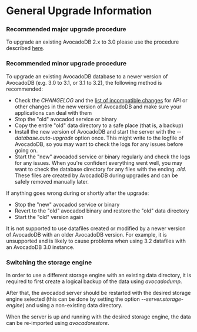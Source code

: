 General Upgrade Information
===========================

### Recommended major upgrade procedure

To upgrade an existing AvocadoDB 2.x to 3.0 please use the procedure described
[here](../../Administration/Upgrading/Upgrading30.md).

### Recommended minor upgrade procedure

To upgrade an existing AvocadoDB database to a newer version of AvocadoDB 
(e.g. 3.0 to 3.1, or 3.1 to 3.2), the following method is recommended:

* Check the *CHANGELOG* and the
  [list of incompatible changes](../../ReleaseNotes/UpgradingChanges32.md) for API or
  other changes in the new version of AvocadoDB and make sure your applications
  can deal with them
* Stop the "old" avocadod service or binary
* Copy the entire "old" data directory to a safe place (that is, a backup)
* Install the new version of AvocadoDB and start the server with
  the *--database.auto-upgrade* option once. This might write to the logfile of AvocadoDB,
  so you may want to check the logs for any issues before going on.
* Start the "new" avocadod service or binary regularly and check the logs for any
  issues. When you're confident everything went well, you may want to check the
  database directory for any files with the ending *.old*. These files are
  created by AvocadoDB during upgrades and can be safely removed manually later.

If anything goes wrong during or shortly after the upgrade:

* Stop the "new" avocadod service or binary
* Revert to the "old" avocadod binary and restore the "old" data directory
* Start the "old" version again

It is not supported to use datafiles created or modified by a newer
version of AvocadoDB with an older AvocadoDB version. For example, it is
unsupported and is likely to cause problems when using 3.2 datafiles
with an AvocadoDB 3.0 instance.

### Switching the storage engine

In order to use a different storage engine with an existing data directory,
it is required to first create a logical backup of the data using *avocadodump*.

After that, the avocadod server should be restarted with the desired storage
engine selected (this can be done by setting the option *--server.storage-engine*) 
and using a non-existing data directory.

When the server is up and running with the desired storage engine, the data
can be re-imported using *avocadorestore*.
